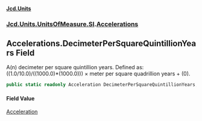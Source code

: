 #### [Jcd.Units](index.md 'index')
### [Jcd.Units.UnitsOfMeasure.SI](Jcd.Units.UnitsOfMeasure.SI.md 'Jcd.Units.UnitsOfMeasure.SI').[Accelerations](Accelerations.md 'Jcd.Units.UnitsOfMeasure.SI.Accelerations')

## Accelerations.DecimeterPerSquareQuintillionYears Field

A(n) decimeter per square quintillion years. Defined as: ((1.0/10.0)/((1000.0)*(1000.0))) × meter per square quadrillion years + (0).

```csharp
public static readonly Acceleration DecimeterPerSquareQuintillionYears;
```

#### Field Value
[Acceleration](Acceleration.md 'Jcd.Units.UnitTypes.Acceleration')
